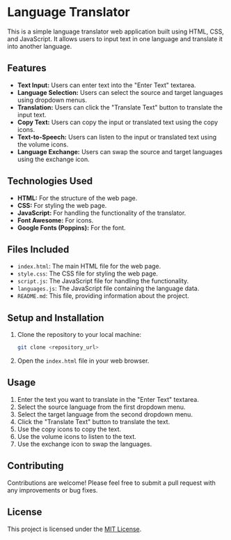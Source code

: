 # Language Translator

This is a simple language translator web application built using HTML, CSS, and JavaScript. It allows users to input text in one language and translate it into another language.

## Features

-   **Text Input:** Users can enter text into the "Enter Text" textarea.
-   **Language Selection:** Users can select the source and target languages using dropdown menus.
-   **Translation:** Users can click the "Translate Text" button to translate the input text.
-   **Copy Text:** Users can copy the input or translated text using the copy icons.
-   **Text-to-Speech:** Users can listen to the input or translated text using the volume icons.
-   **Language Exchange:** Users can swap the source and target languages using the exchange icon.

## Technologies Used

-   **HTML:** For the structure of the web page.
-   **CSS:** For styling the web page.
-   **JavaScript:** For handling the functionality of the translator.
-   **Font Awesome:** For icons.
-   **Google Fonts (Poppins):** For the font.

## Files Included

-   `index.html`: The main HTML file for the web page.
-   `style.css`: The CSS file for styling the web page.
-   `script.js`: The JavaScript file for handling the functionality.
-   `languages.js`: The JavaScript file containing the language data.
-   `README.md`: This file, providing information about the project.

## Setup and Installation

1.  Clone the repository to your local machine:

    ```bash
    git clone <repository_url>
    ```

2.  Open the `index.html` file in your web browser.

## Usage

1.  Enter the text you want to translate in the "Enter Text" textarea.
2.  Select the source language from the first dropdown menu.
3.  Select the target language from the second dropdown menu.
4.  Click the "Translate Text" button to translate the text.
5.  Use the copy icons to copy the text.
6.  Use the volume icons to listen to the text.
7.  Use the exchange icon to swap the languages.

## Contributing

Contributions are welcome! Please feel free to submit a pull request with any improvements or bug fixes.

## License

This project is licensed under the [MIT License](LICENSE).
